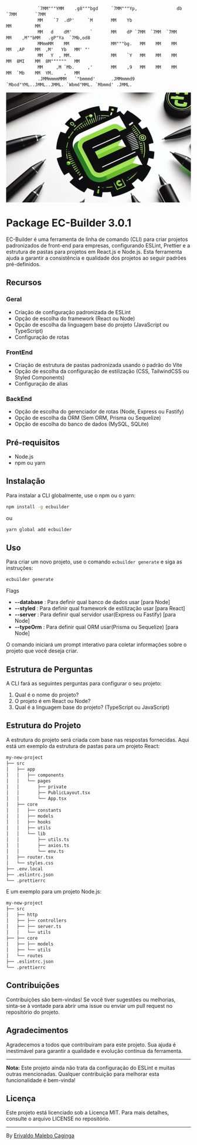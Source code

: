 ```                                                      ,,    ,,         ,,                    
            `7MM"""YMM    .g8"""bgd     `7MM"""Yp,               db  `7MM       `7MM                    
            MM    `7  .dP'     `M       MM    Yb                     MM         MM                    
            MM   d    dM'       `       MM    dP `7MM  `7MM  `7MM    MM    ,M""bMM   .gP"Ya  `7Mb,od8 
            MMmmMM    MM                MM"""bg.   MM    MM    MM    MM  ,AP    MM  ,M'   Yb   MM' "' 
            MM   Y  , MM.               MM    `Y   MM    MM    MM    MM  8MI    MM  8M""""""   MM     
            MM     ,M `Mb.     ,'       MM    ,9   MM    MM    MM    MM  `Mb    MM  YM.    ,   MM     
            .JMMmmmmMMM   `"bmmmd'      .JMMmmmd9    `Mbod"YML..JMML..JMML. `Wbmd"MML. `Mbmmd' .JMML. 
```

<div style="width: 100%; height: 300px; overflow: hidden; margin-bottom: 20px;">
  <img src="./src/core/assets/logo-ec-builder.jpeg" alt="EC Builder Logo" style="width: 100%; height: 100%; object-fit: cover;">
</div>



# Package EC-Builder 3.0.1

EC-Builder é uma ferramenta de linha de comando (CLI) para criar projetos padronizados de front-end para empresas, configurando ESLint, Prettier e a estrutura de pastas para projetos em React.js e Node.js. Esta ferramenta ajuda a garantir a consistência e qualidade dos projetos ao seguir padrões pré-definidos.

## Recursos

### Geral
- Criação de configuração padronizada de ESLint
- Opção de escolha do framework (React ou Node)
- Opção de escolha da linguagem base do projeto (JavaScript ou TypeScript)
- Configuração de rotas

### FrontEnd
- Criação de estrutura de pastas padronizada usando o padrão do Vite
- Opção de escolha da configuração de estilização (CSS, TailwindCSS ou Styled Components)
- Configuração de alias

### BackEnd
- Opção de escolha do gerenciador de rotas (Node, Express ou Fastify)
- Opção de escolha da ORM (Sem ORM, Prisma ou Sequelize)
- Opção de escolha do banco de dados (MySQL, SQLite)

## Pré-requisitos

- Node.js
- npm ou yarn

## Instalação

Para instalar a CLI globalmente, use o npm ou o yarn:

```bash
npm install -g ecbuilder
```

ou

```bash
yarn global add ecbuilder
```

## Uso

Para criar um novo projeto, use o comando `ecbuilder generate` e siga as instruções:

```bash
ecbuilder generate
```

Flags
- **--database** : Para definir qual banco de dados usar [para Node]
- **--styled** : Para definir qual framework de estilização usar [para React]
- **--server** : Para definir qual servidor usar(Express ou Fastify) [para Node]
- **--typeOrm** : Para definir qual ORM  usar(Prisma ou Sequelize) [para Node]

O comando iniciará um prompt interativo para coletar informações sobre o projeto que você deseja criar.

## Estrutura de Perguntas

A CLI fará as seguintes perguntas para configurar o seu projeto:

1. Qual é o nome do projeto?
2. O projeto é em React ou Node?
3. Qual é a linguagem base do projeto? (TypeScript ou JavaScript)

## Estrutura do Projeto

A estrutura do projeto será criada com base nas respostas fornecidas. Aqui está um exemplo da estrutura de pastas para um projeto React:

```
my-new-project
├── src
│   ├── app
│   │   ├── components
│   │   └── pages
│   │       ├── private
│   │       ├── PublicLayout.tsx
│   │       └── App.tsx
│   ├── core
│   │   ├── constants
│   │   ├── models
│   │   ├── hooks
│   │   ├── utils
│   │   └── lib
│   │       ├── utils.ts
│   │       ├── axios.ts
│   │       └── env.ts
│   ├── router.tsx
│   └── styles.css
├── .env.local
├── .eslintrc.json
└── .prettierrc
```

E um exemplo para um projeto Node.js:

```
my-new-project
├── src
│   ├── http
│   ├── ├── controllers
│   ├── ├── server.ts
│   │   └── utils
├── ├── core
│   ├── ├── models
│   ├── └── utils
│   └── routes
├── .eslintrc.json
└── .prettierrc
```

## Contribuições

Contribuições são bem-vindas! Se você tiver sugestões ou melhorias, sinta-se à vontade para abrir uma issue ou enviar um pull request no repositório do projeto.


## Agradecimentos

Agradecemos a todos que contribuíram para este projeto. Sua ajuda é inestimável para garantir a qualidade e evolução contínua da ferramenta.

---

**Nota:** Este projeto ainda não trata da configuração do ESLint e muitas outras mencionadas. Qualquer contribuição para melhorar esta funcionalidade é bem-vinda!

## Licença

Este projeto está licenciado sob a Licença MIT. Para mais detalhes, consulte o arquivo LICENSE no repositório.

---

By [Erivaldo Malebo Caginga](https://github.com/erivaldocazinga22)